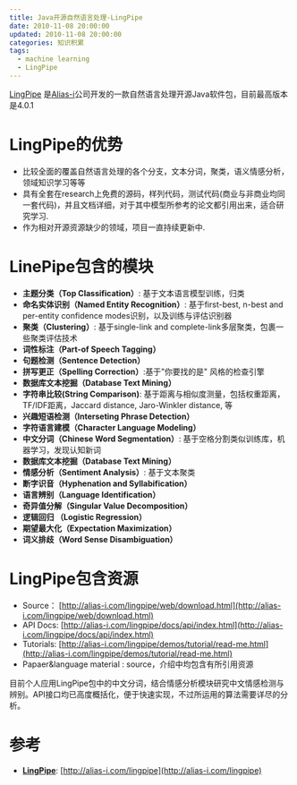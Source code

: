 ```yaml
---
title: Java开源自然语言处理-LingPipe
date: 2010-11-08 20:00:00
updated: 2010-11-08 20:00:00
categories: 知识积累
tags:
  - machine learning
  - LingPipe
---
```


[LingPipe](http://alias-i.com/lingpipe/) 是[Alias-i](http://alias-i.com/)公司开发的一款自然语言处理开源Java软件包，目前最高版本是4.0.1

<!-- more -->

# LingPipe的优势

* 比较全面的覆盖自然语言处理的各个分支，文本分词，聚类，语义情感分析，领域知识学习等等
* 具有全套在research上免费的源码，样列代码，测试代码(商业与非商业均同一套代码)，并且文档详细，对于其中模型所参考的论文都引用出来，适合研究学习.
* 作为相对开源资源缺少的领域，项目一直持续更新中.

# LinePipe包含的模块

* **主题分类（Top Classification）**: 基于文本语言模型训练，归类
* **命名实体识别（Named Entity Recognition）**: 基于first-best, n-best and per-entity confidence modes识别，以及训练与评估识别器
* **聚类（Clustering）**: 基于single-link and complete-link多层聚类，包裹一些聚类评估技术
* **词性标注（Part-of Speech Tagging）**
* **句题检测（Sentence Detection）**
* **拼写更正（Spelling Correction）**:基于"你要找的是" 风格的检查引擎
* **数据库文本挖掘（Database Text Mining）**
* **字符串比较(String Comparison)**: 基于距离与相似度测量，包括权重距离，TF/IDF距离，Jaccard distance, Jaro-Winkler distance, 等
* **兴趣短语检测（Interseting Phrase Detection）**
* **字符语言建模（Character Language Modeling）**
* **中文分词（Chinese Word Segmentation）**: 基于空格分割类似训练库，机器学习，发现认知新词
* **数据库文本挖掘（Database Text Mining）**
* **情感分析（Sentiment Analysis）**: 基于文本聚类
* **断字识音（Hyphenation and Syllabification）**
* **语言辨别（Language Identification）**
* **奇异值分解（Singular Value Decomposition）**
* **逻辑回归 （Logistic Regression）**
* **期望最大化（Expectation Maximization）**
* **词义排歧（Word Sense Disambiguation）**

# LingPipe包含资源

* Source： [http://alias-i.com/lingpipe/web/download.html](http://alias-i.com/lingpipe/web/download.html)
* API Docs: [http://alias-i.com/lingpipe/docs/api/index.html](http://alias-i.com/lingpipe/docs/api/index.html)
* Tutorials: [http://alias-i.com/lingpipe/demos/tutorial/read-me.html](http://alias-i.com/lingpipe/demos/tutorial/read-me.html)
* Papaer&language material : source，介绍中均包含有所引用资源

目前个人应用LingPipe包中的中文分词，结合情感分析模块研究中文情感检测与辨别。API接口均已高度概括化，便于快速实现，不过所运用的算法需要详尽的分析。

# 参考

* [**LingPipe**](http://alias-i.com/lingpipe/): [http://alias-i.com/lingpipe](http://alias-i.com/lingpipe)